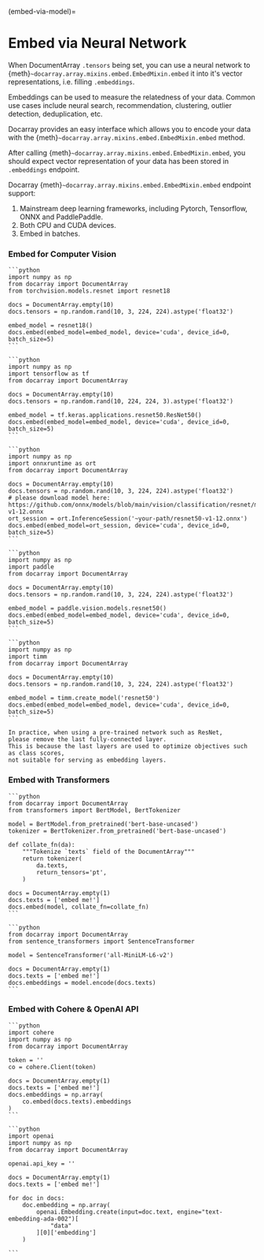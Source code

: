(embed-via-model)=
# Embed via Neural Network

When DocumentArray `.tensors` being set,
you can use a neural network to {meth}`~docarray.array.mixins.embed.EmbedMixin.embed` it into it's vector representations,
i.e. filling `.embeddings`.

Embeddings can be used to measure the relatedness of your data.
Common use cases include neural search, recommendation, clustering, outlier detection, deduplication, etc.

Docarray provides an easy interface which allows you to encode your data with
the {meth}`~docarray.array.mixins.embed.EmbedMixin.embed` method.

After calling {meth}`~docarray.array.mixins.embed.EmbedMixin.embed`,
you should expect vector representation of your data has been stored in `.embeddings` endpoint.

Docarray {meth}`~docarray.array.mixins.embed.EmbedMixin.embed` endpoint support:

1. Mainstream deep learning frameworks, including Pytorch, Tensorflow, ONNX and PaddlePaddle.
2. Both CPU and CUDA devices.
3. Embed in batches.

### Embed for Computer Vision

````{tab} Torchvision ResNet50
```python
import numpy as np
from docarray import DocumentArray
from torchvision.models.resnet import resnet18

docs = DocumentArray.empty(10)
docs.tensors = np.random.rand(10, 3, 224, 224).astype('float32')

embed_model = resnet18()
docs.embed(embed_model=embed_model, device='cuda', device_id=0, batch_size=5)
```
````
````{tab} Tensorflow ResNet50
```python
import numpy as np
import tensorflow as tf
from docarray import DocumentArray

docs = DocumentArray.empty(10)
docs.tensors = np.random.rand(10, 224, 224, 3).astype('float32')

embed_model = tf.keras.applications.resnet50.ResNet50()
docs.embed(embed_model=embed_model, device='cuda', device_id=0, batch_size=5)
```
````
````{tab} ONNX ResNet50
```python
import numpy as np
import onnxruntime as ort
from docarray import DocumentArray

docs = DocumentArray.empty(10)
docs.tensors = np.random.rand(10, 3, 224, 224).astype('float32')
# please download model here: https://github.com/onnx/models/blob/main/vision/classification/resnet/model/resnet50-v1-12.onnx
ort_session = ort.InferenceSession('~your-path/resnet50-v1-12.onnx')
docs.embed(embed_model=ort_session, device='cuda', device_id=0, batch_size=5)
```
````
````{tab} PaddlePaddle ResNet50
```python
import numpy as np
import paddle
from docarray import DocumentArray

docs = DocumentArray.empty(10)
docs.tensors = np.random.rand(10, 3, 224, 224).astype('float32')

embed_model = paddle.vision.models.resnet50()
docs.embed(embed_model=embed_model, device='cuda', device_id=0, batch_size=5)
```
````
````{tab} Timm ResNet50
```python
import numpy as np
import timm
from docarray import DocumentArray

docs = DocumentArray.empty(10)
docs.tensors = np.random.rand(10, 3, 224, 224).astype('float32')

embed_model = timm.create_model('resnet50')
docs.embed(embed_model=embed_model, device='cuda', device_id=0, batch_size=5)
```
````

```{important}
In practice, when using a pre-trained network such as ResNet,
please remove the last fully-connected layer.
This is because the last layers are used to optimize objectives such as class scores,
not suitable for serving as embedding layers.
```


### Embed with Transformers

````{tab} Huggingface Transformers
```python
from docarray import DocumentArray
from transformers import BertModel, BertTokenizer

model = BertModel.from_pretrained('bert-base-uncased')
tokenizer = BertTokenizer.from_pretrained('bert-base-uncased')

def collate_fn(da):
    """Tokenize `texts` field of the DocumentArray"""
    return tokenizer(
        da.texts,
        return_tensors='pt',
    )

docs = DocumentArray.empty(1)
docs.texts = ['embed me!']
docs.embed(model, collate_fn=collate_fn)
```
````
````{tab} Sentence Transformers
```python
from docarray import DocumentArray
from sentence_transformers import SentenceTransformer

model = SentenceTransformer('all-MiniLM-L6-v2')

docs = DocumentArray.empty(1)
docs.texts = ['embed me!']
docs.embeddings = model.encode(docs.texts)
```
````

### Embed with Cohere & OpenAI API

````{tab} Cohere
```python
import cohere
import numpy as np
from docarray import DocumentArray

token = ''
co = cohere.Client(token)

docs = DocumentArray.empty(1)
docs.texts = ['embed me!']
docs.embeddings = np.array(
    co.embed(docs.texts).embeddings
)
```
````
````{tab} OpenAI
```python
import openai
import numpy as np
from docarray import DocumentArray

openai.api_key = ''

docs = DocumentArray.empty(1)
docs.texts = ['embed me!']

for doc in docs:
    doc.embedding = np.array(
        openai.Embedding.create(input=doc.text, engine="text-embedding-ada-002")[
            "data"
        ][0]['embedding']
    )

```
````
